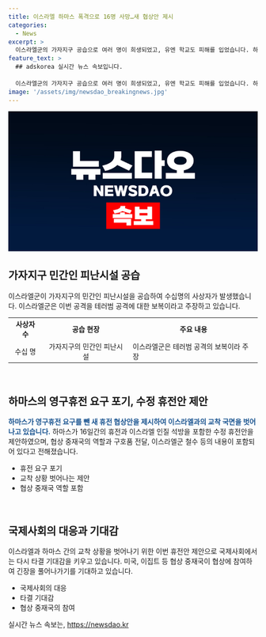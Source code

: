 ```yaml
---
title: 이스라엘 하마스 폭격으로 16명 사망…새 협상안 제시
categories:
  - News
excerpt: >
  이스라엘군의 가자지구 공습으로 여러 명이 희생되었고, 유엔 학교도 피해를 입었습니다. 하마스가 새로운 휴전 협상안을 제의했으며, 이스라엘은 테러범 공격이라고 주장했습니다. 이스라엘 총리의 협상단 파견으로 휴전 협상이 재개되면서 타결 가능성이 높아졌습니다.(est. 143 words)
feature_text: >
  ## adskorea 실시간 뉴스 속보입니다.

  이스라엘군의 가자지구 공습으로 여러 명이 희생되었고, 유엔 학교도 피해를 입었습니다. 하마스가 새로운 휴전 협상안을 제의했으며, 이스라엘은 테러범 공격이라고 주장했습니다. 이스라엘 총리의 협상단 파견으로 휴전 협상이 재개되면서 타결 가능성이 높아졌습니다.(est. 143 words)
image: '/assets/img/newsdao_breakingnews.jpg'
---
```


<p><img src="/assets/img/newsdao_breakingnews.jpg" alt="adskorea 속보" /></p>

<h2 data-ke-size="size26">가자지구 민간인 피난시설 공습</h2>

<p data-ke-size="size16">이스라엘군이 가자지구의 민간인 피난시설을 공습하여 수십명의 사상자가 발생했습니다. 이스라엘군은 이번 공격을 테러범 공격에 대한 보복이라고 주장하고 있습니다.</p>

<table>
    <tr>
        <td style="text-align: center; height: 17px;"><b>사상자 수</b></td>
        <td style="text-align: center; height: 17px;"><b>공습 현장</b></td>
        <td style="text-align: center; height: 17px;"><b>주요 내용</b></td>
    </tr>
    <tr>
        <td style="text-align: center;">수십 명</td>
        <td style="text-align: center;">가자지구의 민간인 피난시설</td>
        <td>이스라엘군은 테러범 공격의 보복이라 주장</td>
    </tr>
</table>

<p data-ke-size="size16">&nbsp;</p>

<h2 data-ke-size="size26">하마스의 영구휴전 요구 포기, 수정 휴전안 제안</h2>

<p data-ke-size="size16"><b><span style="color: #1a5490;">하마스가 영구휴전 요구를 뺀 새 휴전 협상안을 제시하여 이스라엘과의 교착 국면을 벗어나고 있습니다.</span></b> 하마스가 16일간의 휴전과 이스라엘 인질 석방을 포함한 수정 휴전안을 제안하였으며, 협상 중재국의 역할과 구호품 전달, 이스라엘군 철수 등의 내용이 포함되어 있다고 전해졌습니다.</p>

<ul>
    <li>휴전 요구 포기</li>
    <li>교착 상황 벗어나는 제안</li>
    <li>협상 중재국 역할 포함</li>
</ul>

<p data-ke-size="size16">&nbsp;</p>

<h2 data-ke-size="size26">국제사회의 대응과 기대감</h2>

<p data-ke-size="size16">이스라엘과 하마스 간의 교착 상황을 벗어나기 위한 이번 휴전안 제안으로 국제사회에서는 다시 타결 기대감을 키우고 있습니다. 미국, 이집트 등 협상 중재국이 협상에 참여하여 긴장을 풀어나가기를 기대하고 있습니다.</p>

<ul>
    <li>국제사회의 대응</li>
    <li>타결 기대감</li>
    <li>협상 중재국의 참여</li>
</ul>

<p data-ke-size="size16"></p>
실시간 뉴스 속보는, <a href="https://newsdao.kr" rel="dofollow">https://newsdao.kr</a>


